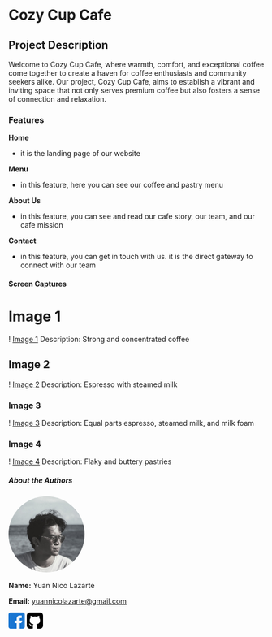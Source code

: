 # Cozy Cup Cafe

## Project Description

Welcome to Cozy Cup Cafe, where warmth, comfort, and exceptional coffee come together to create a haven for coffee enthusiasts and community seekers alike. Our project, Cozy Cup Cafe, aims to establish a vibrant and inviting space that not only serves premium coffee but also fosters a sense of connection and relaxation.

### Features

**Home**
- it is the landing page of our website

**Menu**
- in this feature, here you can see our coffee and pastry menu

**About Us**
- in this feature, you can see and read our cafe story, our team, and our cafe mission

**Contact**
- in this feature, you can get in touch with us. it is the direct gateway to connect with our team

#### Screen Captures

# Image 1 
! [Image 1](espresso.jpg)
Description: Strong and concentrated coffee

## Image 2
! [Image 2](latte.jpg)
Description: Espresso with steamed milk

### Image 3
! [Image 3](cappuccino.jpg)
Description: Equal parts espresso, steamed milk, and milk foam

### Image 4
! [Image 4](croissants.jpg)
Description: Flaky and buttery pastries

##### About the Authors
<img src="yuan.jpg" alt="My Name" width="150" style="border-radius: 50%;">

**Name:** Yuan Nico Lazarte

**Email:** yuannicolazarte@gmail.com

[![Facebook](facebook.png)](https://www.facebook.com/yuan.ismooooy)
[![GitHub](github-sign.png)](https://github.com/yuannicolazarte)